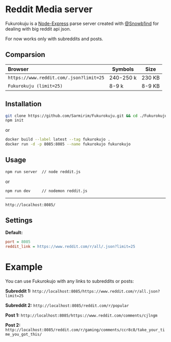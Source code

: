 # Reddit Media server

Fukurokuju is a [Node-Express](https://expressjs.com) parse server created with [@Snowb1ind](https://github.com/Snowb1ind) for dealing with big reddit api json.

For now works only with subreddits and posts.

## Comparsion

|Browser                                     |Symbols     |Size    |
|:------------------------------------------|------------|--------|
| `https://www.reddit.com/.json?limit=25`   |  240-250 k | 230 KB |
| `Fukurokuju (limit=25)`                   |    8-9 k   | 8-9 KB |

## Installation

```bash
git clone https://github.com/Sarmirim/Fukurokuju.git && cd ./Fukurokuju
npm init
```

or

```bash
docker build --label latest --tag fukurokujo .
docker run -d -p 8085:8085 --name fukurokujo fukurokujo
```

## Usage

```bash
npm run server  // node reddit.js
```

or

```bash
npm run dev     // nodemon reddit.js
```

---

`http://localhost:8085/`

## Settings

**Default:**

```ini
port = 8085
reddit_link = https://www.reddit.com/r/all/.json?limit=25
```

# Example

You can use Fukurokujo with any links to subreddits or posts:

**Subreddit 1:** `http://localhost:8085/https://www.reddit.com/r/all.json?limit=25`

**Subreddit 2:** `http://localhost:8085/reddit.com/r/popular`

**Post 1:** `http://localhost:8085/https://www.reddit.com/comments/cjlngm`

**Post 2:** `http://localhost:8085/reddit.com/r/gaming/comments/ccr8c8/take_your_time_you_got_this/`